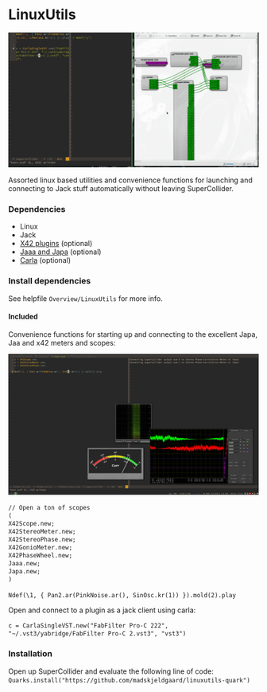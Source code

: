 # LinuxUtils

![open up vst](carlasinglevst.gif)

Assorted linux based utilities and convenience functions for launching and connecting to Jack stuff automatically without leaving SuperCollider.

### Dependencies

- Linux
- Jack
- [X42 plugins](http://x42-plugins.com/x42/) (optional)
- [Jaaa and Japa](https://kokkinizita.linuxaudio.org/linuxaudio/) (optional)
- [Carla](https://github.com/falkTX/Carla) (optional)

### Install dependencies

See helpfile `Overview/LinuxUtils` for more info.

#### Included

Convenience functions for starting up and connecting to the excellent Japa, Jaa and x42 meters and scopes:

![x42 meters in action](x42.jpg)

```
// Open a ton of scopes
(
X42Scope.new;
X42StereoMeter.new;
X42StereoPhase.new;
X42GonioMeter.new;
X42PhaseWheel.new;
Jaaa.new;
Japa.new;
)

Ndef(\1, { Pan2.ar(PinkNoise.ar(), SinOsc.kr(1)) }).mold(2).play
```

Open and connect to a plugin as a jack client using carla:

```
c = CarlaSingleVST.new("FabFilter Pro-C 222", "~/.vst3/yabridge/FabFilter Pro-C 2.vst3", "vst3")
```

### Installation

Open up SuperCollider and evaluate the following line of code:
`Quarks.install("https://github.com/madskjeldgaard/linuxutils-quark")`
